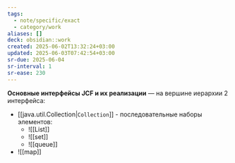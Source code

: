 ```yaml
---
tags:
  - note/specific/exact
  - category/work
aliases: []
deck: obsidian::work
created: 2025-06-02T13:32:24+03:00
updated: 2025-06-03T07:42:54+03:00
sr-due: 2025-06-04
sr-interval: 1
sr-ease: 230
---
```


**Основные интерфейсы JCF и их реализации**
—
на вершине иерархии 2 интерфейса:
- [[java.util.Collection|`Collection`]] - последовательные наборы элементов:
	- ![[List]]
	- ![[set]]
	- ![[queue]]
- ![[map]]
